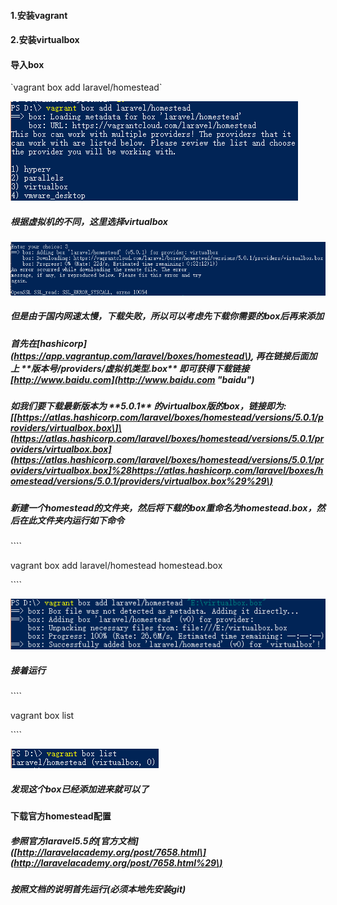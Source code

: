 #### 1.安装vagrant

#### 2.安装virtualbox

#### 导入box

\`vagrant box add laravel/homestead\`

![](/assets/20180118225040.png)

##### 根据虚拟机的不同，这里选择virtualbox

![](/assets/20180118225750.png)

##### 但是由于国内网速太慢，下载失败，所以可以考虑先下载你需要的box后再来添加

##### 首先在\[hashicorp\]\([https://app.vagrantup.com/laravel/boxes/homestead\)](https://app.vagrantup.com/laravel/boxes/homestead%29,再在链接后面加上), 再在链接后面加上 \*\*版本号/providers/虚拟机类型.box\*\* 即可获得下载链接[http://www.baidu.com](http://www.baidu.com "baidu")

##### 如我们要下载最新版本为 \*\*5.0.1\*\* 的virtualbox版的box，链接即为:\[[https://atlas.hashicorp.com/laravel/boxes/homestead/versions/5.0.1/providers/virtualbox.box\]\(https://atlas.hashicorp.com/laravel/boxes/homestead/versions/5.0.1/providers/virtualbox.box](https://atlas.hashicorp.com/laravel/boxes/homestead/versions/5.0.1/providers/virtualbox.box]%28https://atlas.hashicorp.com/laravel/boxes/homestead/versions/5.0.1/providers/virtualbox.box%29%29\)

##### 新建一个homestead的文件夹，然后将下载的box重命名为homestead.box，然后在此文件夹内运行如下命令

\`\`\`\`

vagrant box add laravel/homestead homestead.box

\`\`\`\`

![](/assets/20180118225904.png)

##### 接着运行

\`\`\`\`

vagrant box list

\`\`\`\`

![](/assets/20180118230038.png)

##### 发现这个box已经添加进来就可以了

#### 下载官方homestead配置

##### 参照官方laravel5.5的\[官方文档\]\([http://laravelacademy.org/post/7658.html\](http://laravelacademy.org/post/7658.html%29\)

##### 按照文档的说明首先运行\(必须本地先安装git\)



